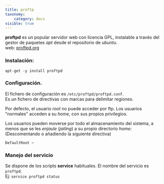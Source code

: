 ```yaml
---
title: proftp
taxonomy:
    category: docs
visible: true
---
```


**proftpd** es un popular servidor web con licencia GPL, instalable a través del gestor de paquetes _apt_ desde el repositorio de _ubuntu_.  
web: [proftpd.org](http://www.proftpd.org/)

### Instalación:
```
apt-get -y install proftpd
```

### Configuración.
El fichero de configuración es `/etc/proftpd/proftpd.conf`.  
Es un fichero de directivas con marcas para delimitar regiones.

Por defecto, el usuario _root_ no puede acceder por ftp. Los usuarios "normales" acceden a su _home_, con sus propios privilegios.

Los usuarios pueden moverse por todo el almacenamiento del sistema, a menos que se les _enjaule_ (_jailing_) a su propio directorio _home_:  
(Descomentando o añadiendo la siguiente directiva)
```
DefaultRoot ~
```

### Manejo del servicio
Se dispone de los scripts **service** habituales. El nombre del servicio es `proftpd`.  
Ej: `service proftpd status`


